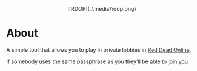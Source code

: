 <center>
    ![RDOP](./.media/rdop.png)
</center>

# About
A simple tool that allows you to play in private lobbies in [Red Dead Online](https://www.rockstargames.com/reddeadonline).

If somebody uses the same passphrase as you they'll be able to join you.